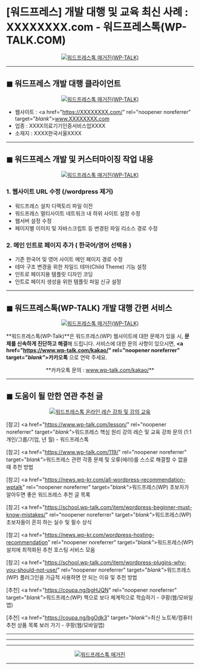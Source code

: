 # [워드프레스] 개발 대행 및 교육 최신 사례 : XXXXXXXX.com - 워드프레스톡(WP-TALK.COM)

<center><a href="https://www.wp-talk.com/kakao/" rel="noopener noreferrer" target="_blank"_><img src="https://hellotblog.files.wordpress.com/2019/05/wptalk-client-portfolio-00-300x300.png" style="max-width:100%;" alt="워드프레스톡 매거진(WP-TALK)"></a></center>

***
## ◼︎ 워드프레스 개발 대행 클라이언트

<center><a href="https://www.wp-talk.com/kakao/" rel="noopener noreferrer" target="_blank"_><img src="https://hellotblog.files.wordpress.com/2019/05/wptalk-client-portfolio-default-medi-guide-800.jpg" style="max-width:100%;" alt="워드프레스톡 매거진(WP-TALK)"></a></center>

- 웹사이트 : <a href="https://XXXXXXXX.com/" rel="noopener noreferrer" target="_blank"_>www.XXXXXXXX.com</a>
- 업종 : XXXX의료기기인증서비스업XXXX
- 소재지 : XXXX한국서울XXXX

***
## ◼︎ 워드프레스 개발 및 커스터마이징 작업 내용

<center><a href="https://www.wp-talk.com/kakao/" rel="noopener noreferrer" target="_blank"_><img src="https://hellotblog.files.wordpress.com/2019/03/wptalk-logo-120x120.png" style="max-width:100%;" alt="워드프레스톡 매거진(WP-TALK)"></a></center>

### 1. 웹사이트 URL 수정 (/wordpress 제거)

- 워드프레스 설치 디렉토리 파일 이전
- 워드프레스 멀티사이트 네트워크 내 하위 사이트 설정 수정
- 웹서버 설정 수정
- 페이지별 이미지 및 자바스크립트 등 변경된 파일 리소스 경로 수정

### 2. 메인 인트로 페이지 추가 ( 한국어/영어 선택용 )

- 기존 한국어 및 영어 사이트 메인 페이지 경로 수정
- 테마 구조 변경을 위한 차일드 테마(Child Theme) 기능 설정
- 인트로 페이지용 템플릿 디자인 코딩
- 인트로 페이지 생성을 위한 템플릿 파일 신규 설정

***
## ◼︎ 워드프레스톡(WP-TALK) 개발 대행 간편 서비스

<center><a href="https://www.wp-talk.com/kakao/" rel="noopener noreferrer" target="_blank"_><img src="https://hellotblog.files.wordpress.com/2019/04/ttmkt-logo-girl-round-02-120x120.png" style="max-width:100%;" alt="워드프레스톡 매거진(WP-TALK)"></a></center>

**워드프레스톡(WP-Talk)**은 워드프레스(WP) 웹사이트에 대한 문제가 있을 시, **문제를 신속하게 진단하고 해결**해 드립니다. 서비스에 대한 문의 사항이 있으시면, **<a href="https://www.wp-talk.com/kakao/" rel="noopener noreferrer" target="_blank"_>카카오톡</a>** 으로 연락 주세요.

<center>**카카오톡 문의 : <a href="https://www.wp-talk.com/kakao/" rel="noopener noreferrer" target="_blank"_>www.wp-talk.com/kakao/</a>**</center>

***
## ◼︎ 도움이 될 만한 연관 추천 글

<center><a href="https://www.wp-talk.com/lesson/" rel="noopener noreferrer" target="_blank"_><img src="https://hellotblog.files.wordpress.com/2019/03/classroom-online-wptalk-00-800x500.png" style="max-width:100%;" alt="워드프레스톡 온라인 레슨 강좌 및 강의 교육"></a></center>

[참고] <a href="https://www.wp-talk.com/lesson/" rel="noopener noreferrer" target="_blank"_>워드프레스 핵심 원리 강의 레슨 및 교육 강좌 문의 (1:1개인/그룹/기업, <span class="post-year"></span>년 <span class="post-month"></span>월) - 워드프레스톡</a>

[참고] <a href="https://www.wp-talk.com/119/" rel="noopener noreferrer" target="_blank"_>워드프레스 관련 각종 문제 및 오류(에러)를 스스로 해결할 수 없을 때 추천 방법</a>

[참고] <a href="https://news.wp-kr.com/all-wordpress-recommendation-wptalk" rel="noopener noreferrer" target="_blank"_>워드프레스(WP) 초보자가 알아두면 좋은 워드프레스 추천 글 목록</a>

[참고] <a href="https://school.wp-talk.com/item/wordpress-beginner-must-know-mistakes/" rel="noopener noreferrer" target="_blank"_>워드프레스(WP) 초보자들이 흔히 하는 실수 및 필수 상식</a>

[참고] <a href="https://news.wp-kr.com/wordpress-hosting-recommendation" rel="noopener noreferrer" target="_blank"_>워드프레스(WP) 설치에 최적화된 추천 호스팅 서비스 모음</a>

[참고] <a href="https://school.wp-talk.com/item/wordpress-plugins-why-you-should-not-use/" rel="noopener noreferrer" target="_blank"_>워드프레스(WP) 플러그인을 가급적 사용하면 안 되는 이유 및 추천 방법</a>

[추천] <a href="https://coupa.ng/bgHJQN" rel="noopener noreferrer" target="_blank"_>워드프레스(WP) 책으로 보다 체계적으로 학습하기 - 쿠팡(웹/모바일앱)</a>

[추천] <a href="https://coupa.ng/bgOdk3" target="_blank"_>최신 노트북/컴퓨터 추천 상품 목록 보러 가기 - 쿠팡(웹/모바일앱)</a>

***
***
***
<center><a href="https://www.wp-talk.com/kakao/" rel="noopener noreferrer" target="_blank"_><img src="https://hellotblog.files.wordpress.com/2019/01/wptalk-com-cover-01.png" style="max-width:100%;" alt="워드프레스톡 매거진"></a></center>

***
